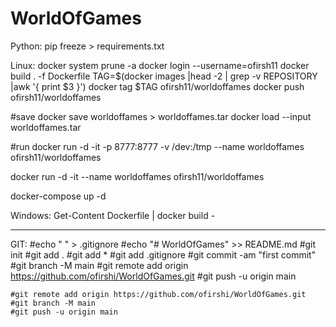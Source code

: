 # WorldOfGames

Python:
pip freeze > requirements.txt


Linux:
docker system prune -a
docker login --username=ofirsh11
docker build . -f Dockerfile
TAG=$(docker images |head -2 | grep -v REPOSITORY |awk '{ print $3 }')
docker tag $TAG ofirsh11/worldoffames
docker push ofirsh11/worldoffames

#save
docker save worldoffames > worldoffames.tar
docker load --input worldoffames.tar

#run
docker run -d -it -p 8777:8777 -v /dev:/tmp --name worldoffames ofirsh11/worldoffames

docker run -d -it --name worldoffames ofirsh11/worldoffames

docker-compose up -d

Windows:
    Get-Content Dockerfile | docker build -


------------
GIT:
    #echo " " > .gitignore
    #echo "# WorldOfGames" >> README.md
    #git init
    #git add .
    #git add *
    #git add .gitignore
    #git commit -am "first commit"
    #git branch -M main
    #git remote add origin https://github.com/ofirshi/WorldOfGames.git
    #git push -u origin main


    #git remote add origin https://github.com/ofirshi/WorldOfGames.git
    #git branch -M main
    #git push -u origin main